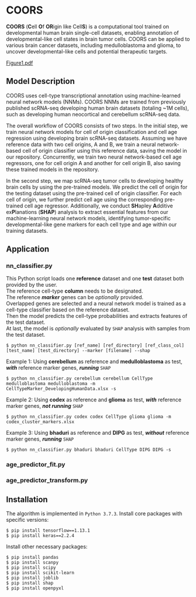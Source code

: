 # COORS
**COORS** (**C**ell **O**f **OR**igin like Cell**S**) is a computational tool trained on developmental human brain single-cell datasets, enabling annotation of developmental-like cell states in brain tumor cells. COORS can be applied to various brain cancer datasets, including medulloblastoma and glioma, to uncover developmental-like cells and potential therapeutic targets.

[Figure1.pdf](https://github.com/Su-Wang-UTH/COORS/files/13368821/Figure1.pdf)

## Model Description
COORS uses cell-type transcriptional annotation using machine-learned neural network models (NNMs). COORS NNMs are trained from  previously published scRNA-seq developing human brain datasets (totaling ~1M cells), such as developing human neocortical and cerebellum scRNA-seq data.
  
The overall workflow of COORS consists of two steps. In the initial step, we train neural network models for cell of origin classification and cell age regression using developing brain scRNA-seq datasets. Assuming we have reference data with two cell origins, A and B, we train a neural network-based cell of origin classifier using this reference data, saving the model in our repository. Concurrently, we train two neural network-based cell age regressors, one for cell origin A and another for cell origin B, also saving these trained models in the repository.  

In the second step, we map scRNA-seq tumor cells to developing healthy brain cells by using the pre-trained models. We predict the cell of origin for the testing dataset using the pre-trained cell of origin classifier. For each cell of origin, we further predict cell age using the corresponding pre-trained cell age regressor. Additionally, we conduct **SH**apley **A**dditive ex**P**lanations (**SHAP**) analysis to extract essential features from our machine-learning neural network models, identifying tumor-specific developmental-like gene markers for each cell type and age within our training datasets.

## Application
### nn_classifier.py
This Python script loads one **reference** dataset and one **test** dataset both provided by the user.  
The reference cell-type **column** needs to be designated.  
The reference **_marker_** genes can be _optionally_ provided.  
Overlapped genes are selected and a neural network model is trained as a cell-type classifier based on the reference dataset.  
Then the model predicts the cell-type probabilities and extracts features of the test dataset.  
At last, the model is _optionally_ evaluated by `SHAP` analysis with samples from the test dataset.
```
$ python nn_classifier.py [ref_name] [ref_directory] [ref_class_col] [test_name] [test_directory] --marker [filename] --shap
```
  
Example 1: Using **cerebellum** as reference and **medulloblastoma** as test, **_with_** reference marker genes, **_running_** `SHAP`
```
$ python nn_classifier.py cerebellum cerebellum CellType medulloblastoma medulloblastoma -m CellTypeMarker_DevelopingHumanData.xlsx -s
```
  
Example 2: Using **codex** as reference and **glioma** as test, **_with_** reference marker genes, **_not running_** `SHAP`
```
$ python nn_classifier.py codex codex CellType glioma glioma -m codex_cluster_markers.xlsx
```
  
Example 3: Using **bhaduri** as reference and **DIPG** as test, **_without_** reference marker genes, **_running_** `SHAP`
```
$ python nn_classifier.py bhaduri bhaduri CellType DIPG DIPG -s
```

### age_predictor_fit.py


### age_predictor_transform.py


## Installation
The algorithm is implemented in `Python 3.7.3`. 
Install core packages with specific versions:
```
$ pip install tensorflow==1.13.1
$ pip install keras==2.2.4
```

Install other necessary packages:
```
$ pip install pandas
$ pip install scanpy
$ pip install scipy
$ pip install scikit-learn
$ pip install joblib
$ pip install shap
$ pip install openpyxl
```

